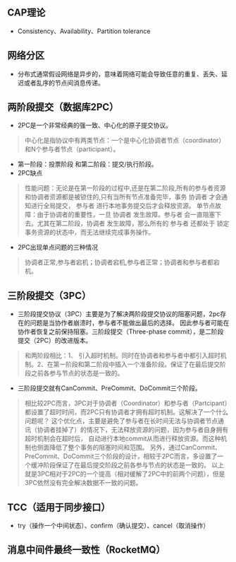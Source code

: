 ## CAP理论
* Consistency、Availability、Partition tolerance

## 网络分区
* 分布式通常假设网络是异步的，意味着网络可能会导致任意的重复、丢失、延迟或者乱序的节点间消息传递。

## 两阶段提交（数据库2PC）
* 2PC是一个非常经典的强一致、中心化的原子提交协议。
> 中心化是指协议中有两类节点：一个是中心化协调者节点（coordinator）和N个参与者节点（participant）。
* 第一阶段：投票阶段 和第二阶段：提交/执行阶段。
* 2PC缺点
> 性能问题：无论是在第一阶段的过程中,还是在第二阶段,所有的参与者资源和协调者资源都是被锁住的,只有当所有节点准备完毕，事务 协调者 才会通知进行全局提交，
参与者 进行本地事务提交后才会释放资源。
> 单节点故障：由于协调者的重要性，一旦 协调者 发生故障。参与者 会一直阻塞下去。尤其在第二阶段，协调者 发生故障，那么所有的 参与者 还都处于
锁定事务资源的状态中，而无法继续完成事务操作。
* 2PC出现单点问题的三种情况
> 协调者正常,参与者宕机；协调者宕机,参与者正常；协调者和参与者都宕机。

## 三阶段提交（3PC）
* 三阶段提交协议（3PC）主要是为了解决两阶段提交协议的阻塞问题，2pc存在的问题是当协作者崩溃时，参与者不能做出最后的选择。
因此参与者可能在协作者恢复之前保持阻塞。三阶段提交（Three-phase commit），是二阶段提交（2PC）的改进版本。
> 和两阶段相比：1、 引入超时机制。同时在协调者和参与者中都引入超时机制。2、在第一阶段和第二阶段中插入一个准备阶段。保证了在最后提交阶段之前各参与节点的状态是一致的。
* 三阶段提交就有CanCommit、PreCommit、DoCommit三个阶段。
> 相比较2PC而言，3PC对于协调者（Coordinator）和参与者（Partcipant）都设置了超时时间，而2PC只有协调者才拥有超时机制。这解决了一个什么问题呢？
这个优化点，主要是避免了参与者在长时间无法与协调者节点通讯（协调者挂掉了）的情况下，无法释放资源的问题，因为参与者自身拥有超时机制会在超时后，
自动进行本地commit从而进行释放资源。而这种机制也侧面降低了整个事务的阻塞时间和范围。
另外，通过CanCommit、PreCommit、DoCommit三个阶段的设计，相较于2PC而言，多设置了一个缓冲阶段保证了在最后提交阶段之前各参与节点的状态是一致的。
以上就是3PC相对于2PC的一个提高（相对缓解了2PC中的前两个问题），但是3PC依然没有完全解决数据不一致的问题。

## TCC（适用于同步接口）
* try（操作一个中间状态）、confirm（确认提交）、cancel（取消操作）

## 消息中间件最终一致性（RocketMQ）
